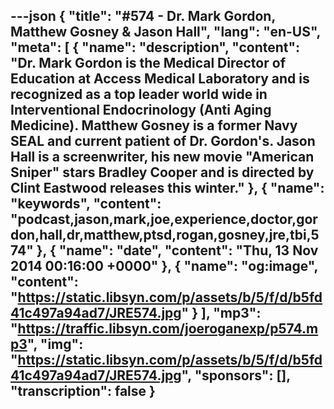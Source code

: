 ---json
{
  "title": "#574 - Dr. Mark Gordon, Matthew Gosney & Jason Hall",
  "lang": "en-US",
  "meta": [
    {
      "name": "description",
      "content": "Dr. Mark Gordon is the Medical Director of Education at Access Medical Laboratory and is recognized as a top leader world wide in Interventional Endocrinology (Anti Aging Medicine). Matthew Gosney is a former Navy SEAL and current patient of Dr. Gordon's. Jason Hall is a screenwriter, his new movie \"American Sniper\" stars Bradley Cooper and is directed by Clint Eastwood releases this winter."
    },
    {
      "name": "keywords",
      "content": "podcast,jason,mark,joe,experience,doctor,gordon,hall,dr,matthew,ptsd,rogan,gosney,jre,tbi,574"
    },
    {
      "name": "date",
      "content": "Thu, 13 Nov 2014 00:16:00 +0000"
    },
    {
      "name": "og:image",
      "content": "https://static.libsyn.com/p/assets/b/5/f/d/b5fd41c497a94ad7/JRE574.jpg"
    }
  ],
  "mp3": "https://traffic.libsyn.com/joeroganexp/p574.mp3",
  "img": "https://static.libsyn.com/p/assets/b/5/f/d/b5fd41c497a94ad7/JRE574.jpg",
  "sponsors": [],
  "transcription": false
}
---
<episode-header />

<timemark seconds="0" />

<transcribe-call-to-action />

<episode-footer />